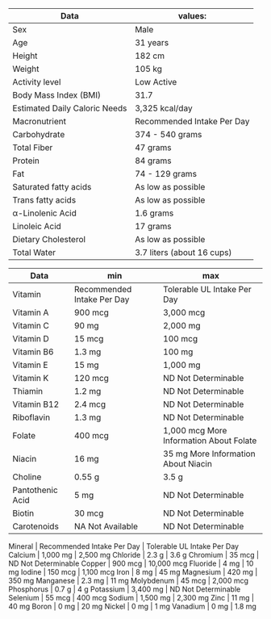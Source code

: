 Data | values: 
--- | --- 
 Sex | Male
Age |	31 years
Height 	| 182 cm
Weight 	 |	105 kg
Activity level  |		Low Active
Body Mass Index (BMI)  |		31.7
Estimated Daily Caloric Needs  |		3,325 kcal/day
Macronutrient 	 |	Recommended Intake Per Day
Carbohydrate 	 |	374 - 540 grams
Total Fiber 	 |	 47 grams 
Protein  |	 	84 grams 
Fat 	 |	74 - 129 grams 
Saturated fatty acids  |		As low as possible 
Trans fatty acids 	 |	As low as possible
α-Linolenic Acid 	 |	 1.6 grams 
Linoleic Acid 	 |	17 grams 
Dietary Cholesterol 	 |	As low as possible 
Total Water 	 |	3.7 liters (about 16 cups) 

Data | min | max 
--- | ---  | --- 
Vitamin  |		Recommended Intake Per Day 	| Tolerable UL Intake Per Day
Vitamin A	|  	900 mcg 		|  3,000 mcg
Vitamin C 	| 	90 mg 		|  2,000 mg
Vitamin D 		|  15 mcg 		|  100 mcg
Vitamin B6 		|   1.3 mg 		|   100 mg
Vitamin E 		|   15 mg 		|   1,000 mg 
Vitamin K 		|   120 mcg 		|   ND Not Determinable
Thiamin 	|   	1.2 mg 		|  ND Not Determinable
Vitamin B12 	|  	2.4 mcg 		|  ND Not Determinable
Riboflavin 		|  1.3 mg 		|  ND Not Determinable
Folate 		|   400 mcg 		|   1,000 mcg More Information About Folate
Niacin 		|   16 mg 	 	|   35 mg More Information About Niacin
Choline 		|   0.55 g 		|   3.5 g
Pantothenic Acid 		|  5 mg 		|  ND Not Determinable
Biotin 		|  30 mcg 	|  	ND Not Determinable
Carotenoids 	|  	NA Not Available 		|  ND Not Determinable

Mineral 		|  Recommended Intake Per Day 		|  Tolerable UL Intake Per Day
Calcium 	|  	1,000 mg 	|  	2,500 mg
Chloride 	|   	2.3 g 		|  3.6 g
Chromium 		|  35 mcg 	|   	ND Not Determinable
Copper 		|  900 mcg 		|  10,000 mcg
Fluoride 	|  	4 mg 		|  10 mg
Iodine 		|  150 mcg 		|  1,100 mcg
Iron 		|  8 mg 		|  45 mg
Magnesium 		|  420 mg 		|  350 mg 
Manganese 		|  2.3 mg 		|  11 mg
Molybdenum 		|  45 mcg 		|  2,000 mcg
Phosphorus 		|  0.7 g 		|  4 g
Potassium 		|  3,400 mg 		|  ND Not Determinable
Selenium 		|  55 mcg 		|  400 mcg
Sodium 		|  1,500 mg 		|  2,300 mg
Zinc 		|  11 mg 		|  40 mg
Boron 		|  0 mg 		|  20 mg
Nickel 		|  0 mg 		|  1 mg
Vanadium 		|  0 mg 		|  1.8 mg  
